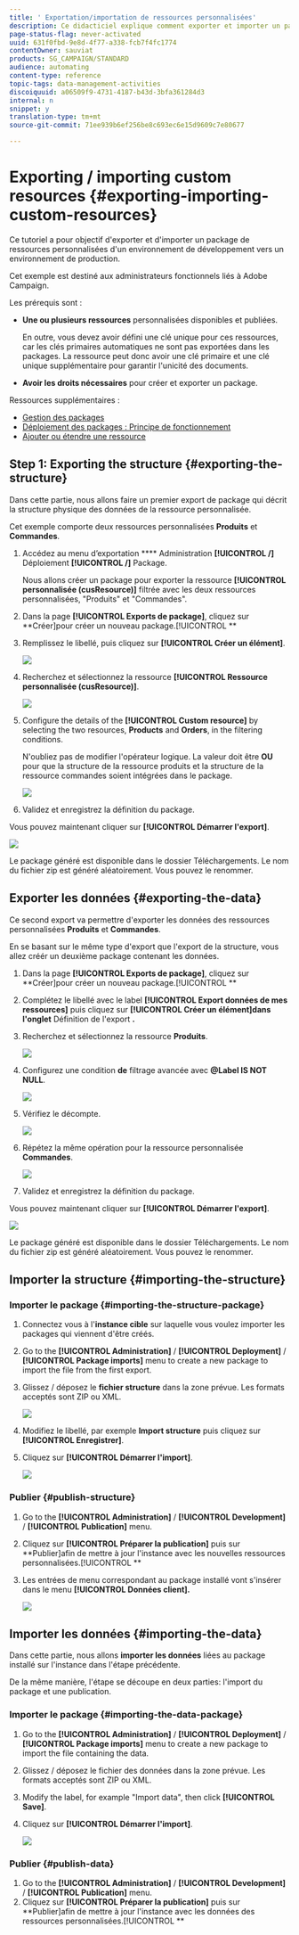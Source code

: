 ```yaml
---
title: ' Exportation/importation de ressources personnalisées'
description: Ce didacticiel explique comment exporter et importer un package de ressources personnalisées.
page-status-flag: never-activated
uuid: 631f0fbd-9e8d-4f77-a338-fcb7f4fc1774
contentOwner: sauviat
products: SG_CAMPAIGN/STANDARD
audience: automating
content-type: reference
topic-tags: data-management-activities
discoiquuid: a06509f9-4731-4187-b43d-3bfa361284d3
internal: n
snippet: y
translation-type: tm+mt
source-git-commit: 71ee939b6ef256be8c693ec6e15d9609c7e80677

---
```



# Exporting / importing custom resources {#exporting-importing-custom-resources}

Ce tutoriel a pour objectif d'exporter et d'importer un package de ressources personnalisées d'un environnement de développement vers un environnement de production.

Cet exemple est destiné aux administrateurs fonctionnels liés à Adobe Campaign.

Les prérequis sont :

* **Une ou plusieurs ressources** personnalisées disponibles et publiées.

   En outre, vous devez avoir défini une clé unique pour ces ressources, car les clés primaires automatiques ne sont pas exportées dans les packages. La ressource peut donc avoir une clé primaire et une clé unique supplémentaire pour garantir l'unicité des documents.
* **Avoir les droits nécessaires** pour créer et exporter un package.

Ressources supplémentaires :

* [Gestion des packages](../../automating/using/managing-packages.md)
* [Déploiement des packages : Principe de fonctionnement](../../developing/using/data-model-concepts.md)
* [Ajouter ou étendre une ressource](../../developing/using/key-steps-to-add-a-resource.md)

## Step 1: Exporting the structure {#exporting-the-structure}

Dans cette partie, nous allons faire un premier export de package qui décrit la structure physique des données de la ressource personnalisée.

Cet exemple comporte deux ressources personnalisées **Produits** et **Commandes**.

1. Accédez au menu d’exportation **** Administration **[!UICONTROL /]** Déploiement **[!UICONTROL /]** Package.

   Nous allons créer un package pour exporter la ressource **[!UICONTROL personnalisée (cusResource)]** filtrée avec les deux ressources personnalisées, "Produits" et "Commandes".

1. Dans la page **[!UICONTROL Exports de package]**, cliquez sur **Créer]pour créer un nouveau package.[!UICONTROL **
1. Remplissez le libellé, puis cliquez sur **[!UICONTROL Créer un élément]**.

   ![](assets/cusresources_export1.png)

1. Recherchez et sélectionnez la ressource **[!UICONTROL Ressource personnalisée (cusResource)]**.

   ![](assets/cusresources_export2.png)

1. Configure the details of the **[!UICONTROL Custom resource]** by selecting the two resources, **Products** and **Orders**, in the filtering conditions.

   N'oubliez pas de modifier l'opérateur logique. La valeur doit être **OU** pour que la structure de la ressource produits et la structure de la ressource commandes soient intégrées dans le package.

   ![](assets/cusresources_export3.png)

1. Validez et enregistrez la définition du package.

Vous pouvez maintenant cliquer sur **[!UICONTROL Démarrer l'export]**.

![](assets/cusresources_export4.png)

Le package généré est disponible dans le dossier Téléchargements. Le nom du fichier zip est généré aléatoirement. Vous pouvez le renommer.

## Exporter les données {#exporting-the-data}

Ce second export va permettre d'exporter les données des ressources personnalisées **Produits** et **Commandes**.

En se basant sur le même type d'export que l'export de la structure, vous allez créér un deuxième package contenant les données.

1. Dans la page **[!UICONTROL Exports de package]**, cliquez sur **Créer]pour créer un nouveau package.[!UICONTROL **
1. Complétez le libellé avec le label **[!UICONTROL Export données de mes ressources]** puis cliquez sur **[!UICONTROL Créer un élément]dans l'onglet** Définition de l'export **.**
1. Recherchez et sélectionnez la ressource **Produits**.

   ![](assets/cusresources_exportdata1.png)

1. Configurez une condition **de** filtrage avancée avec **@Label IS NOT NULL**.

   ![](assets/cusresources_exportdata2.png)

1. Vérifiez le décompte.

   ![](assets/cusresources_exportdata3.png)

1. Répétez la même opération pour la ressource personnalisée **Commandes**.

   ![](assets/cusresources_exportdata4.png)

1. Validez et enregistrez la définition du package.

Vous pouvez maintenant cliquer sur **[!UICONTROL Démarrer l'export]**.

![](assets/cusresources_exportdata5.png)

Le package généré est disponible dans le dossier Téléchargements. Le nom du fichier zip est généré aléatoirement. Vous pouvez le renommer.

## Importer la structure {#importing-the-structure}

### Importer le package {#importing-the-structure-package}

1. Connectez vous à l'**instance cible** sur laquelle vous voulez importer les packages qui viennent d'être créés.
1. Go to the **[!UICONTROL Administration]** / **[!UICONTROL Deployment]** / **[!UICONTROL Package imports]** menu to create a new package to import the file from the first export.
1. Glissez / déposez le **fichier structure** dans la zone prévue. Les formats acceptés sont ZIP ou XML.

   ![](assets/cusresources_import2.png)

1. Modifiez le libellé, par exemple **Import structure** puis cliquez sur **[!UICONTROL Enregistrer]**.
1. Cliquez sur **[!UICONTROL Démarrer l'import]**.

   ![](assets/cusresources_import3.png)

### Publier {#publish-structure}

1. Go to the **[!UICONTROL Administration]** / **[!UICONTROL Development]** / **[!UICONTROL Publication]** menu.
1. Cliquez sur **[!UICONTROL Préparer la publication]** puis sur **Publier]afin de mettre à jour l'instance avec les nouvelles ressources personnalisées.[!UICONTROL **
1. Les entrées de menu correspondant au package installé vont s'insérer dans le menu **[!UICONTROL Données client].**

   ![](assets/cusresources_import1.png)

## Importer les données {#importing-the-data}

Dans cette partie, nous allons **importer les données** liées au package installé sur l'instance dans l'étape précédente.

De la même manière, l'étape se découpe en deux parties: l'import du package et une publication.

### Importer le package {#importing-the-data-package}

1. Go to the **[!UICONTROL Administration]** / **[!UICONTROL Deployment]** / **[!UICONTROL Package imports]** menu to create a new package to import the file containing the data.
1. Glissez / déposez le fichier des données dans la zone prévue. Les formats acceptés sont ZIP ou XML.
1. Modify the label, for example "Import data", then click **[!UICONTROL Save]**.
1. Cliquez sur **[!UICONTROL Démarrer l'import]**.

   ![](assets/cusresources_importdata.png)

### Publier {#publish-data}

1. Go to the **[!UICONTROL Administration]** / **[!UICONTROL Development]** / **[!UICONTROL Publication]** menu.
1. Cliquez sur **[!UICONTROL Préparer la publication]** puis sur **Publier]afin de mettre à jour l'instance avec les données des ressources personnalisées.[!UICONTROL **
